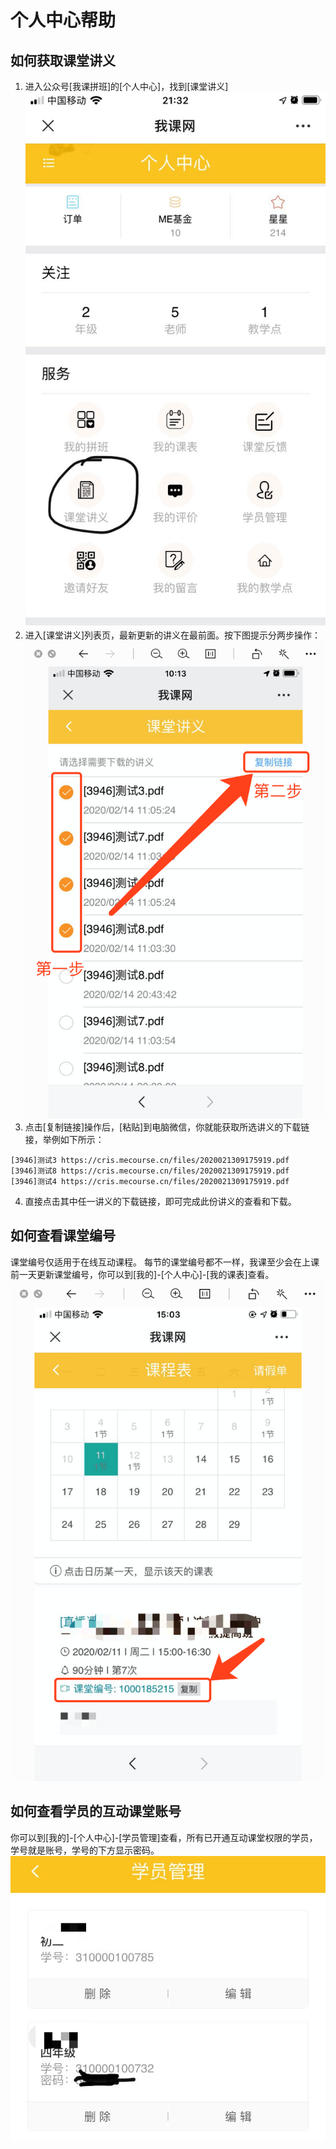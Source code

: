 # 个人中心帮助

## 如何获取课堂讲义
1. 进入公众号[我课拼班]的[个人中心]，找到[课堂讲义]
![课堂讲义](/images/doc-1.jpeg)
2. 进入[课堂讲义]列表页，最新更新的讲义在最前面。按下图提示分两步操作：
![课堂讲义](/images/doc-2.png)
3. 点击[复制链接]操作后，[粘贴]到电脑微信，你就能获取所选讲义的下载链接，举例如下所示：
 ```
[3946]测试3 https://cris.mecourse.cn/files/2020021309175919.pdf
[3946]测试8 https://cris.mecourse.cn/files/2020021309175919.pdf
[3946]测试4 https://cris.mecourse.cn/files/2020021309175919.pdf
```
4. 直接点击其中任一讲义的下载链接，即可完成此份讲义的查看和下载。

## 如何查看课堂编号
课堂编号仅适用于在线互动课程。
每节的课堂编号都不一样，我课至少会在上课前一天更新课堂编号，你可以到[我的]-[个人中心]-[我的课表]查看。
![课堂讲义](/images/live-class-id.png)

## 如何查看学员的互动课堂账号
你可以到[我的]-[个人中心]-[学员管理]查看，所有已开通互动课堂权限的学员，学号就是账号，学号的下方显示密码。
![课堂讲义](/images/live-student.jpeg)